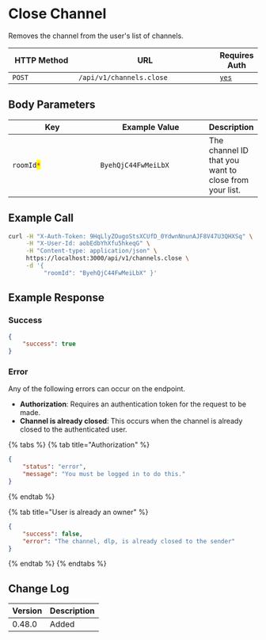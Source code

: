 # Close Channel

Removes the channel from the user's list of channels.

<table><thead><tr><th width="163">HTTP Method</th><th width="339">URL</th><th>Requires Auth</th></tr></thead><tbody><tr><td><code>POST</code></td><td><code>/api/v1/channels.close</code></td><td><a href="../../authentication-endpoints/"><code>yes</code></a></td></tr></tbody></table>

## Body Parameters

<table><thead><tr><th width="219.33333333333331">Key</th><th width="239">Example Value</th><th>Description</th></tr></thead><tbody><tr><td><code>roomId</code><mark style="color:red;"><code>*</code></mark></td><td><code>ByehQjC44FwMeiLbX</code></td><td>The channel ID that you want to close from your list.</td></tr></tbody></table>

## Example Call

```bash
curl -H "X-Auth-Token: 9HqLlyZOugoStsXCUfD_0YdwnNnunAJF8V47U3QHXSq" \
     -H "X-User-Id: aobEdbYhXfu5hkeqG" \
     -H "Content-type: application/json" \
     https://localhost:3000/api/v1/channels.close \
     -d '{ 
          "roomId": "ByehQjC44FwMeiLbX" }'
```

## Example Response

### Success&#x20;

```json
{
    "success": true
}
```

### Error

Any of the following errors can occur on the endpoint.

* **Authorization**: Requires an authentication token for the request to be made.
* **Channel is already closed**: This occurs when the channel is already closed to the authenticated user.

{% tabs %}
{% tab title="Authorization" %}
```json
{
    "status": "error",
    "message": "You must be logged in to do this."
}
```
{% endtab %}

{% tab title="User is already an owner" %}
```json
{
    "success": false,
    "error": "The channel, dlp, is already closed to the sender"
}
```
{% endtab %}
{% endtabs %}

## Change Log

| Version | Description |
| ------- | ----------- |
| 0.48.0  | Added       |
